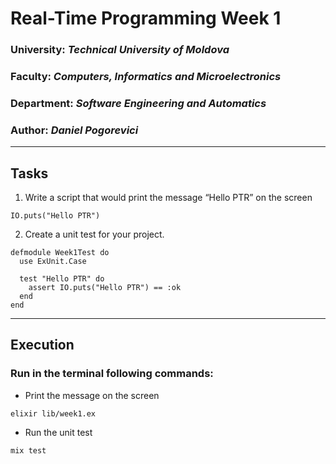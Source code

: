 # Real-Time Programming Week 1 

### University: _Technical University of Moldova_
### Faculty: _Computers, Informatics and Microelectronics_
### Department: _Software Engineering and Automatics_
### Author: _Daniel Pogorevici_
** **

## Tasks
1. Write a script that would print the message “Hello PTR” on the screen
```
IO.puts("Hello PTR")
``` 
2. Create a unit test for your project.
``` 
defmodule Week1Test do
  use ExUnit.Case

  test "Hello PTR" do
    assert IO.puts("Hello PTR") == :ok
  end
end
```
** **
## Execution 
### Run in the terminal following commands:
- Print the message on the screen
```
elixir lib/week1.ex
```
- Run the unit test
```
mix test
```





